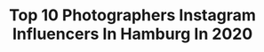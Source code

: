 ---
title: Top 10 Photographers Instagram Influencers In Hamburg In 2020
description: >-
  Find top photographers Instagram influencers in Hamburg in 2020. Most popular hashtags: #germany #hamburg #travel #photography.
platform: Instagram
hits: 180
text_top: See the most popular Instagram profiles on inBeat.
text_bottom: Our platform has 180 Instagram influencers like this in Hamburg, Germany for you to work with.
profiles:
  - username: "ozgurmedia"
    fullname: >-
      Özgür-Media
    bio: >-
      📷 Photographer 📍 Hamburg 🇩🇪 📩 DM for cooperation/bookings! 👇🏻Exclusive content
    location: "Germany"
    followers: 52779
    engagement: 223
    commentsToLikes: 0.042318
    id: ck14huw9rc9l30i19zju0rt32
    verified: false
    hashtags: ""
  - username: "marcorothenburger"
    fullname: >-
      ◀Marco Rothenburger▶
    bio: >-
      ☆LET´S CONNECT, SAY HELLO TO ME!☆ I´m a beauty and fashion photographer. 📍 #hamburg @bnw_channel_by_mr 🆙 #fashionphotographer
    location: "Germany"
    followers: 16899
    engagement: 486
    commentsToLikes: 0.033563
    id: ck0w6akmb7nfz0i19bmw9y6js
    verified: false
    hashtags: "#fashionista, #canon, #instagood, #nature"
  - username: "carozenker"
    fullname: >-
      Caroline Zenker
    bio: >-
      PHOTOGRAPHER & RETOUCHER - HAMBURG 🇩🇪 mail@carolinezenker.de / weddings @minnaemilie / private account @alionheartedgirl
    location: "Germany"
    followers: 12064
    engagement: 321
    commentsToLikes: 0.039005
    id: ck0vw98aoso9u0i198go344fw
    verified: false
    hashtags: "#faceoftheday, #missgermany2020, #gosee"
  - username: "_witti"
    fullname: >-
      Witti Phan
    bio: >-
      Freelance Photographer ⚓ Hamburg 📷 Sony alpha 7ii ✨the ordinary me ~ @diary_of_witti
    location: "Germany"
    followers: 11451
    engagement: 581
    commentsToLikes: 0.038103
    id: ck0tsjnzn02ay0i193zctyin3
    verified: false
    hashtags: "#theprettycities, #landscape, #lifeandthyme, #flatlay"
  - username: "travelwithdivy"
    fullname: >-
      Divya | Hamburg | Travel ⚓️
    bio: >-
      📍𝙷𝚊𝚖𝚋𝚞𝚛𝚐, Germany 🇩🇪 📸 Focus: Urban | Architecture | Nature | Travel 🗺 12 Countries 📎 #travelwithdivy Reasons to visit Hamburg blog↙️
    location: "Germany"
    followers: 8635
    engagement: 431
    commentsToLikes: 0.031857
    id: ckap38pqk20rn0i78rtx23kes
    verified: false
    hashtags: "#lovehamburg, #mein, #iggermany, #hamburgcity"
  - username: "antje.tramitz.photography"
    fullname: >-
      🅰🅽🆃🅹🅴 🆃🆁🅰🅼🅸🆃🆉 🅿🅷🅾🆃🅾🅶🆁🅰🅿🅷🆈
    bio: >-
      👋🏼 ᴡᴇʟᴄᴏᴍᴇ, ᴛᴏ sᴇᴇ ᴛʜᴇ ᴡᴏʀʟᴅ ᴡɪᴛʜ ᴍʏ ᴇʏᴇs 📍 ᴍʏ ʙᴀsᴇ ɪs ɪɴ ɢᴇʀᴍᴀɴʏ 📷 ᴀʟʟ ᴘʜᴏᴛᴏs ᴡᴇʀᴇ ᴛᴀᴋᴇɴ ʙʏ ᴍᴇ
    location: "Germany"
    followers: 8835
    engagement: 1144
    commentsToLikes: 0.029270
    id: ckf5rzrd2edv60j23fp5h8pv0
    verified: false
    hashtags: "#wirsindwerder, #batpixs, #hdr, #youririshadventure"
  - username: "sofianorouzi"
    fullname: >-
      Sofi
    bio: >-
      •persian🇮🇷 •living in germany🇩🇪 •traveler✈️ •visited 18 countries🕵🏻‍♀️ حامی حیوانات و محیط زیست🐩🌳
    location: "Germany"
    followers: 15548
    engagement: 418
    commentsToLikes: 0.059767
    id: ck0w4ouwcznqc0i19hwh82wbf
    verified: false
    hashtags: "#outdoorwomen, #selflove, #lifeisbeautiful, #freewomen"
  - username: "enno.fehse"
    fullname: >-
      Enno Fehse 🇩🇪
    bio: >-
      📷 Capture the moment 📷 🔸SONY α addicted Photographer🔸 🌍Travel - Landscape - Macro - Wildlife⛰
    location: "Germany"
    followers: 2443
    engagement: 2057
    commentsToLikes: 0.069684
    id: ckaoz6ht1kl430i78yilzg2mo
    verified: false
    hashtags: "#sonyalphagallery, #sonya7r, #germanalphas, #mirrorlessgeeks"
  - username: "tombaenre"
    fullname: >-
      Hamburg | Photographer
    bio: >-
      🙋🏼‍♂️ | Hi, I'm Tom 💡 | Based in Hamburg, Germany 📸 | Sharing my photography adventures 👨‍💻 | Join our community and follow my journey
    location: "Germany"
    followers: 21880
    engagement: 889
    commentsToLikes: 0.088435
    id: ck5hee361sfgi0i11dje68182
    verified: false
    hashtags: "#welovehh, #ig, #topeuropephoto, #hamburg"
  - username: "petraobermueller"
    fullname: >-
      Petra Obermueller
    bio: >-
      photographer📍in Hamburg
    location: "Germany"
    followers: 6344
    engagement: 217
    commentsToLikes: 0.026745
    id: ck0tws86dgmxb0i19wbch3bvr
    verified: false
    hashtags: "#editorial, #sanktpeterording, #fashionstatement, #fashioneditorials"
---